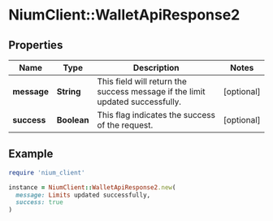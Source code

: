 # NiumClient::WalletApiResponse2

## Properties

| Name | Type | Description | Notes |
| ---- | ---- | ----------- | ----- |
| **message** | **String** | This field will return the success message if the limit updated successfully. | [optional] |
| **success** | **Boolean** | This flag indicates the success of the request. | [optional] |

## Example

```ruby
require 'nium_client'

instance = NiumClient::WalletApiResponse2.new(
  message: Limits updated successfully,
  success: true
)
```

